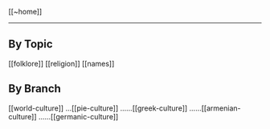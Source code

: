 [[~home]]

---

## By Topic
[[folklore]]
[[religion]]
[[names]]

## By Branch
[[world-culture]]
...[[pie-culture]]
......[[greek-culture]]
......[[armenian-culture]]
......[[germanic-culture]]